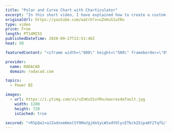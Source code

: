 ```yaml
---
title: "Polar and Curve Chart with Charticulator"
excerpt: "In this short video, I have explained how to create a custom curve visual and a polar one using Charticulator. the required data for this video can be find from here: https://bit.ly/343jaw7"
originalUrl: https://youtube.com/watch?v=uZnKuS1uYRo
type: video
price: Free
length: PT14M25S
publishedDateTime: 2020-09-27T22:51:46Z
heat: 50

featuredContent: "<iframe width=\"800\" height=\"500\" frameborder=\"0\" src=\"https://www.youtube.com/embed/uZnKuS1uYRo\" allow=\"accelerometer; autoplay; encrypted-media; gyroscope; picture-in-picture\" allowfullscreen></iframe>"

provider:
  name: RADACAD
  domain: radacad.com

topics:
  - Power BI

images:
  - url: https://i.ytimg.com/vi/uZnKuS1uYRo/maxresdefault.jpg
    width: 1280
    height: 720
    isCached: true

secured: "+R5pQa1+aJZadnxm6mxCSY9RmJgjKm1yLWSxdYOlycETbckZXipaKF2TqfG/fEhBHpKuscaD18a7chga/GOoDKAYCbM/3XVtRZv426WLbEq6ek5mCZXgFGMcbhxayIiA5aaOL9RarfvENsT6X9Yf+bR1Ga3bglifojQR7ZUASj7MmGWGErA2aCREVIiXhuIO3laybr6y46ps/GeJAlh9uYgOgqzDmaS9QuDA1AJGEsoMeWo7nVMg9qbsz4aEnjnkwXFBOLsTwIoyi6uz4JqMxzOBf1iwGwa7RG45cXJKGXcwbgKrRR7sCTi7JyZshJ0F3D3aaQJscctJYSRwocuz0SAKOFq5fdwjKveqWo//sQ9XyAbgmGHoudBJJu6dY+P6jTO+TGvy8Veej0j/SiGXgIBnFEHgpiI5/qGm8ns7B3s=;0pmeR7LxAVprHbLJaK+spw=="
---
```


